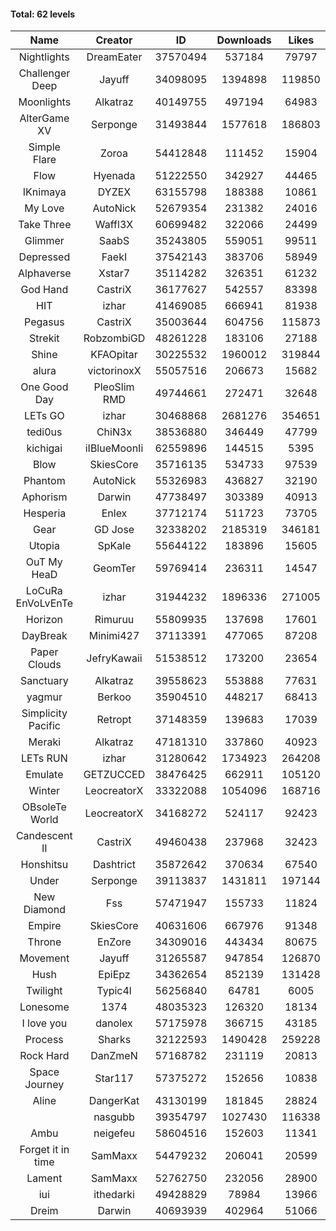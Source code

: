 #### Total: 62 levels

| Name | Creator | ID | Downloads | Likes |
|:---:|:---:|:---:|:---:|:---:|
| Nightlights | DreamEater | 37570494 | 537184 | 79797
| Challenger Deep | Jayuff | 34098095 | 1394898 | 119850
| Moonlights | Alkatraz | 40149755 | 497194 | 64983
| AlterGame XV | Serponge | 31493844 | 1577618 | 186803
| Simple Flare | Zoroa | 54412848 | 111452 | 15904
| Flow | Hyenada | 51222550 | 342927 | 44465
| IKnimaya | DYZEX | 63155798 | 188388 | 10861
| My Love | AutoNick | 52679354 | 231382 | 24016
| Take Three | Waffl3X | 60699482 | 322066 | 24499
| Glimmer | SaabS | 35243805 | 559051 | 99511
| Depressed | FaekI | 37542143 | 383706 | 58949
| Alphaverse | Xstar7 | 35114282 | 326351 | 61232
| God Hand | CastriX | 36177627 | 542557 | 83398
| HIT | izhar | 41469085 | 666941 | 81938
| Pegasus | CastriX | 35003644 | 604756 | 115873
| Strekit | RobzombiGD | 48261228 | 183106 | 27188
| Shine | KFAOpitar | 30225532 | 1960012 | 319844
| alura | victorinoxX | 55057516 | 206673 | 15682
| One Good Day | PleoSlim RMD | 49744661 | 272471 | 32648
| LETs GO | izhar | 30468868 | 2681276 | 354651
| tedi0us | ChiN3x | 38536880 | 346449 | 47799
| kichigai | iIBlueMoonIi | 62559896 | 144515 | 5395
| Blow | SkiesCore | 35716135 | 534733 | 97539
| Phantom | AutoNick | 55326983 | 436827 | 32190
| Aphorism | Darwin | 47738497 | 303389 | 40913
| Hesperia | Enlex | 37712174 | 511723 | 73705
| Gear | GD Jose | 32338202 | 2185319 | 346181
| Utopia | SpKale | 55644122 | 183896 | 15605
| OuT My HeaD | GeomTer | 59769414 | 236311 | 14547
| LoCuRa EnVoLvEnTe | izhar | 31944232 | 1896336 | 271005
| Horizon | Rimuruu | 55809935 | 137698 | 17601
| DayBreak | Minimi427 | 37113391 | 477065 | 87208
| Paper Clouds | JefryKawaii | 51538512 | 173200 | 23654
| Sanctuary | Alkatraz | 39558623 | 553888 | 77631
| yagmur | Berkoo | 35904510 | 448217 | 68413
| Simplicity Pacific | Retropt | 37148359 | 139683 | 17039
| Meraki | Alkatraz | 47181310 | 337860 | 40923
| LETs  RUN | izhar | 31280642 | 1734923 | 264208
| Emulate | GETZUCCED | 38476425 | 662911 | 105120
| Winter | LeocreatorX | 33322088 | 1054096 | 168716
| OBsoleTe World | LeocreatorX | 34168272 | 524117 | 92423
| Candescent II | CastriX | 49460438 | 237968 | 32423
| Honshitsu | Dashtrict | 35872642 | 370634 | 67540
| Under | Serponge | 39113837 | 1431811 | 197144
| New Diamond | Fss | 57471947 | 155733 | 11824
| Empire | SkiesCore | 40631606 | 667976 | 91348
| Throne | EnZore | 34309016 | 443434 | 80675
| Movement | Jayuff | 31265587 | 947854 | 126870
| Hush | EpiEpz | 34362654 | 852139 | 131428
| Twilight | Typic4l | 56256840 | 64781 | 6005
| Lonesome | 1374 | 48035323 | 126320 | 18134
| I love you | danolex | 57175978 | 366715 | 43185
| Process | Sharks | 32122593 | 1490428 | 259228
| Rock Hard | DanZmeN | 57168782 | 231119 | 20813
| Space Journey | Star117 | 57375272 | 152656 | 10838
| Aline | DangerKat | 43130199 | 181845 | 28824
|   | nasgubb | 39354797 | 1027430 | 116338
| Ambu | neigefeu | 58604516 | 152603 | 11341
| Forget it in time | SamMaxx | 54479232 | 206041 | 20599
| Lament | SamMaxx | 52762750 | 232056 | 28900
| iui | ithedarki | 49428829 | 78984 | 13966
| Dreim | Darwin | 40693939 | 402964 | 51066
